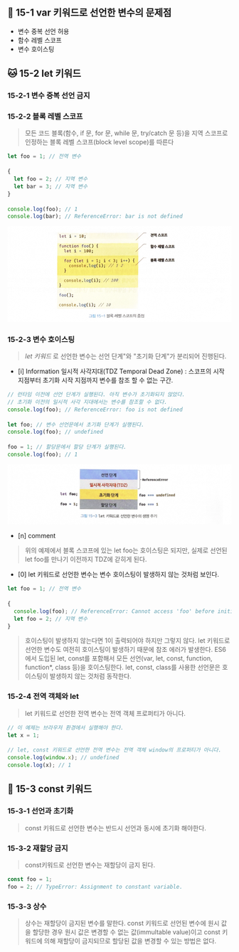 
## 🦊 15-1 var 키워드로 선언한 변수의 문제점
- 변수 중복 선언 허용
- 함수 레벨 스코프
- 변수 호이스팅

## 🐱 15-2 let 키워드
### 15-2-1 변수 중복 선언 금지

### 15-2-2 블록 레벨 스코프
> 모든 코드 블록(함수, if 문, for 문, while 문, try/catch 문 등)을 지역 스코프로 인정하는 블록 레벨 스코프(block level scope)를 따른다

```javascript
let foo = 1; // 전역 변수

{
  let foo = 2; // 지역 변수
  let bar = 3; // 지역 변수
}

console.log(foo); // 1
console.log(bar); // ReferenceError: bar is not defined
```

![](../images/image14.png)
### 15-2-3 변수 호이스팅
> *let 키워드* 로 선언한 변수는 선언 단계"와 "초기화 단계"가 분리되어 진행된다.

- [i] Information
일시적 사각지대(TDZ Temporal Dead Zone) : 스코프의 시작 지점부터 초기화 시작 지점까지 변수를 참조 할 수 없는 구간.

```javascript
// 런타임 이전에 선언 단계가 실행된다. 아직 변수가 초기화되지 않았다.
// 초기화 이전의 일시적 사각 지대에서는 변수를 참조할 수 없다.
console.log(foo); // ReferenceError: foo is not defined

let foo; // 변수 선언문에서 초기화 단계가 실행된다.
console.log(foo); // undefined

foo = 1; // 할당문에서 할당 단계가 실행된다.
console.log(foo); // 1
```

![](../images/image15.png)

- [n] comment
>  위의 예제에서 블록 스코프에 있는 let foo는 호이스팅은 되지만, 실제로 선언된 let foo를 만나기 이전까지 TDZ에 갇히게 된다.



- [0] let 키워드로 선언한 변수는 변수 호이스팅이 발생하지 않는 것처럼 보인다.

```javascript
let foo = 1; // 전역 변수

{
  console.log(foo); // ReferenceError: Cannot access 'foo' before initialization
  let foo = 2; // 지역 변수
}
```

> 호이스팅이 발생하지 않는다면 1이 출력되어야 하지만 그렇지 않다.
> let 키워드로 선언한 변수도 여전히 호이스팅이 발생하기 때문에 참조 에러가 발생한다.
> ES6에서 도입된 let, const를 포함해서 모든 선언(var, let, const, function, function*, class 등)을 호이스팅한다.
> let, const, class를 사용한 선언문은 호이스팅이 발생하지 않는 것처럼 동작한다.

### 15-2-4 전역 객체와 let
> let 키워드로 선언한 전역 변수는 전역 객체 프로퍼티가 아니다.

```javascript
// 이 예제는 브라우저 환경에서 실행해야 한다.
let x = 1;

// let, const 키워드로 선언한 전역 변수는 전역 객체 window의 프로퍼티가 아니다.
console.log(window.x); // undefined
console.log(x); // 1
```



## 🐷 15-3 const 키워드

### 15-3-1 선언과 초기화
> const 키워드로 선언한 변수는 반드시 선언과 동시에 초기화 해야한다.

### 15-3-2 재할당 금지
> const키워드로 선언한 변수는 재할당이 금지 된다.

```javascript
const foo = 1;
foo = 2; // TypeError: Assignment to constant variable.
```

### 15-3-3 상수
> 상수는 재할당이 금지된 변수를 말한다.
> const 키워드로 선언된 변수에 원시 값을 할당한 경우 원시 값은 변경할 수 없는 값(immultable value)이고 const 키워드에 의해 재할당이 금지되므로 할당된 값을 변경할 수 있는 방법은 없다.

